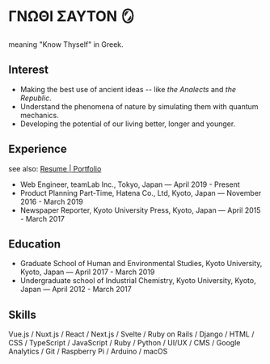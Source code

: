 # ΓΝΩΘΙ ΣΑΥΤΟΝ 🪞

meaning "Know Thyself" in Greek.

## Interest

- Making the best use of ancient ideas -- like *the Analects* and *the Republic*.
- Understand the phenomena of nature by simulating them with quantum mechanics.
- Developing the potential of our living better, longer and younger.

## Experience

see also: [Resume | Portfolio](https://portfolio.silloi.com/resume/)

- Web Engineer, teamLab Inc., Tokyo, Japan — April 2019 - Present
- Product Planning Part-Time, Hatena Co., Ltd, Kyoto, Japan — November 2016 - March 2019
- Newspaper Reporter, Kyoto University Press, Kyoto, Japan — April 2015 - March 2017

## Education

- Graduate School of Human and Environmental Studies, Kyoto University, Kyoto, Japan — April 2017 - March 2019
- Undergraduate school of Industrial Chemistry, Kyoto University, Kyoto, Japan — April 2012 - March 2017

## Skills

Vue.js / Nuxt.js / React / Next.js / Svelte / Ruby on Rails / Django / HTML / CSS / TypeScript / JavaScript / Ruby / Python / UI/UX / CMS / Google Analytics / Git / Raspberry Pi / Arduino / macOS

<!--
**silloi/silloi** is a ✨ _special_ ✨ repository because its `README.md` (this file) appears on your GitHub profile.

Here are some ideas to get you started:

- 🔭 I’m currently working on ...
- 🌱 I’m currently learning ...
- 👯 I’m looking to collaborate on ...
- 🤔 I’m looking for help with ...
- 💬 Ask me about ...
- 📫 How to reach me: ...
- 😄 Pronouns: ...
- ⚡ Fun fact: ...
-->
